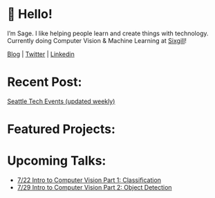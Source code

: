 # 👋 Hello! 

I’m Sage. I like helping people learn and create things with technology.
Currently doing Computer Vision & Machine Learning at [Sixgill](https://www.sixgill.com/)!

[Blog](https://medium.com/@sagecodes) | [Twitter](https://twitter.com/sagecodes) | [Linkedin](https://www.linkedin.com/in/sageelliott/)

# Recent Post:
[Seattle Tech Events (updated weekly)](https://sageelliott.com/seattle-tech-events)

# Featured Projects:



# Upcoming Talks:

- [7/22 Intro to Computer Vision Part 1: Classification](https://www.eventbrite.com/e/intro-to-computer-vision-part-1-classification-webinar-tickets-110889557652)
- [7/29 Intro to Computer Vision Part 2: Object Detection](https://www.eventbrite.com/e/intro-to-computer-vision-part-2-object-detection-webinar-tickets-110891698054)
